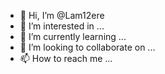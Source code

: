 - 👋 Hi, I’m @Lam12ere
- 👀 I’m interested in ...
- 🌱 I’m currently learning ...
- 💞️ I’m looking to collaborate on ...
- 📫 How to reach me ...

<!---
Lam12ere/Lam12ere is a ✨ special ✨ repository because its `README.md` (this file) appears on your GitHub profile.
You can click the Preview link to take a look at your changes.
--->

